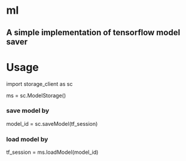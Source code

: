 # ml

## A simple implementation of tensorflow model saver



# Usage

import storage_client as sc

ms = sc.ModelStorage()
### save model by

model_id = sc.saveModel(tf_session)

### load model by

tf_session = ms.loadModel(model_id)
 

